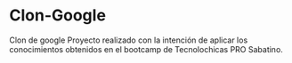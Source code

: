# Clon-Google
Clon de google
Proyecto realizado con la intención de aplicar los conocimientos obtenidos en el bootcamp de Tecnolochicas PRO Sabatino.
